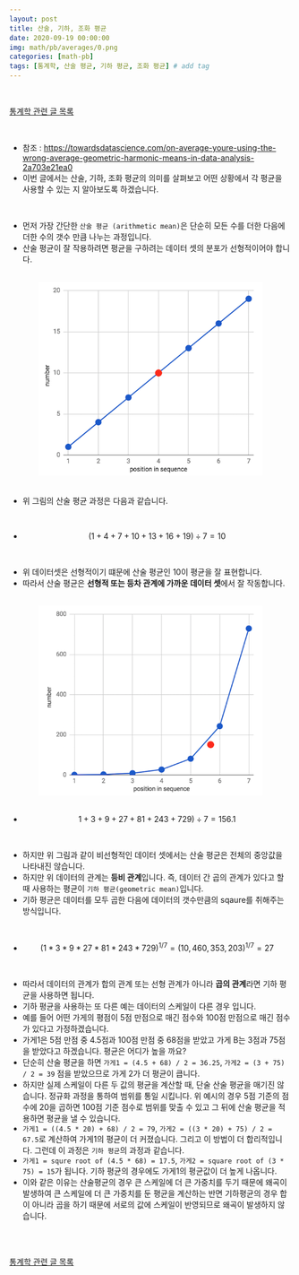 ```yaml
---
layout: post
title: 산술, 기하, 조화 평균
date: 2020-09-19 00:00:00
img: math/pb/averages/0.png
categories: [math-pb] 
tags: [통계학, 산술 평균, 기하 평균, 조화 평균] # add tag
---
```


<br>

[통계학 관련 글 목록](https://gaussian37.github.io/math-pb-table/)

<br>

- 참조 : https://towardsdatascience.com/on-average-youre-using-the-wrong-average-geometric-harmonic-means-in-data-analysis-2a703e21ea0
- 이번 글에서는 산술, 기하, 조화 평균의 의미를 살펴보고 어떤 상황에서 각 평균을 사용할 수 있는 지 알아보도록 하겠습니다.

<br>

- 먼저 가장 간단한 `산술 평균 (arithmetic mean)`은 단순히 모든 수를 더한 다음에 더한 수의 갯수 만큼 나누는 과정입니다. 
- 산술 평균이 잘 작용하려면 평균을 구하려는 데이터 셋의 분포가 선형적이어야 합니다.

<br>
<center><img src="../assets/img/math/pb/averages/1.png" alt="Drawing" style="width: 400px;"/></center>
<br>

- 위 그림의 산술 평균 과정은 다음과 같습니다.

<br>

- $$ (1 + 4 + 7 + 10 + 13 + 16 + 19) ÷ 7 = 10 $$

<br>

- 위 데이터셋은 선형적이기 떄문에 산술 평균인 10이 평균을 잘 표현합니다.
- 따라서 산술 평균은 **선형적 또는 등차 관계에 가까운 데이터 셋**에서 잘 작동합니다.

<br>
<center><img src="../assets/img/math/pb/averages/2.png" alt="Drawing" style="width: 400px;"/></center>
<br>

- $$ 1 + 3 + 9 + 27 + 81 + 243 + 729) ÷ 7 = 156.1 $$

<br>

- 하지만 위 그림과 같이 비선형적인 데이터 셋에서는 산술 평균은 전체의 중앙값을 나타내진 않습니다.
- 하지만 위 데이터의 관계는 **등비 관계**입니다. 즉, 데이터 간 곱의 관계가 있다고 할 때 사용하는 평균이 `기하 평균(geometric mean)`입니다.
- 기하 평균은 데이터를 모두 곱한 다음에 데이터의 갯수만큼의 sqaure를 취해주는 방식입니다.

<br>

- $$ (1 * 3 * 9 * 27 * 81 * 243 * 729)^{1/7} = (10,460,353,203)^{1/7} = 27 $$

<br>

- 따라서 데이터의 관계가 합의 관계 또는 선형 관계가 아니라 **곱의 관계**라면 기하 평균을 사용하면 됩니다.
- 기하 평균을 사용하는 또 다른 예는 데이터의 스케일이 다른 경우 입니다.
- 예를 들어 어떤 가게의 평점이 5점 만점으로 매긴 점수와 100점 만점으로 매긴 점수가 있다고 가정하겠습니다.
- 가게1은 5점 만점 중 4.5점과 100점 만점 중 68점을 받았고 가게 B는 3점과 75점을 받았다고 하겠습니다. 평균은 어디가 높을 까요?
- 단순히 산술 평균을 하면 `가게1 = (4.5 + 68) / 2 = 36.25`, `가게2 = (3 + 75) / 2 = 39` 점을 받았으므로 가게 2가 더 평균이 큽니다.
- 하지만 실제 스케일이 다른 두 값의 평균을 계산할 때, 단술 산술 평균을 매기진 않습니다. 정규화 과정을 통하여 범위를 통일 시킵니다. 위 예시의 경우 5점 기준의 점수에 20을 곱하면 100점 기준 점수로 범위를 맞출 수 있고 그 뒤에 산술 평균을 적용하면 평균을 낼 수 있습니다.
- `가게1 = ((4.5 * 20) + 68) / 2 = 79`, `가게2 = ((3 * 20) + 75) / 2 = 67.5`로 계산하여 가게1의 평균이 더 커졌습니다. 그리고 이 방법이 더 합리적입니다. 그런데 이 과정은 `기하 평균`의 과정과 같습니다.
- `가게1 = squre root of (4.5 * 68) = 17.5`, `가게2 = square root of (3 * 75) = 15`가 됩니다. 기하 평균의 경우에도 가게1의 평균값이 더 높게 나옵니다.
- 이와 같은 이유는 산술평균의 경우 큰 스케일에 더 큰 가중치를 두기 때문에 왜곡이 발생하여 큰 스케일에 더 큰 가중치를 둔 평균을 계산하는 반면 기하평균의 경우 합이 아니라 곱을 하기 때문에 서로의 값에 스케일이 반영되므로 왜곡이 발생하지 않습니다.

<br>



<br>

[통계학 관련 글 목록](https://gaussian37.github.io/math-pb-table/)

<br>